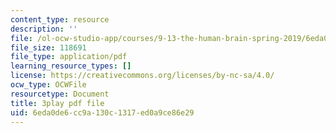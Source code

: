 ```yaml
---
content_type: resource
description: ''
file: /ol-ocw-studio-app/courses/9-13-the-human-brain-spring-2019/6eda0de6cc9a130c1317ed0a9ce86e29_XRdJ5mXBo8A.pdf
file_size: 118691
file_type: application/pdf
learning_resource_types: []
license: https://creativecommons.org/licenses/by-nc-sa/4.0/
ocw_type: OCWFile
resourcetype: Document
title: 3play pdf file
uid: 6eda0de6-cc9a-130c-1317-ed0a9ce86e29
---
```


